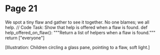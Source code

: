 ﻿# Page 21

We spot a tiny flaw and gather to see it together.
No one blames; we all help.
// Code Task: Show that help is offered when a flaw is found.
def help_offered_on_flaw():
	"""Return a list of helpers when a flaw is found."""
	return ["everyone"]


[Illustration: Children circling a glass pane, pointing to a flaw, soft light.]
